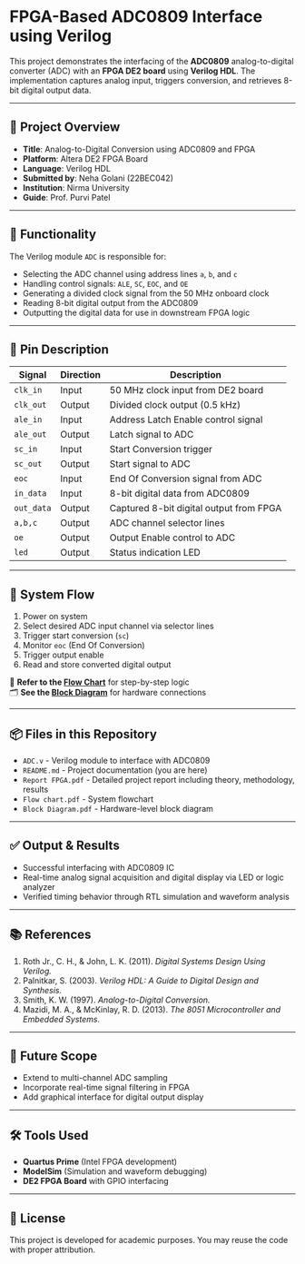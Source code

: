 # FPGA-Based ADC0809 Interface using Verilog

This project demonstrates the interfacing of the **ADC0809** analog-to-digital converter (ADC) with an **FPGA DE2 board** using **Verilog HDL**. The implementation captures analog input, triggers conversion, and retrieves 8-bit digital output data.

---

## 📑 Project Overview

- **Title**: Analog-to-Digital Conversion using ADC0809 and FPGA
- **Platform**: Altera DE2 FPGA Board
- **Language**: Verilog HDL
- **Submitted by**: Neha Golani (22BEC042)
- **Institution**: Nirma University
- **Guide**: Prof. Purvi Patel

---

## 🔧 Functionality

The Verilog module `ADC` is responsible for:
- Selecting the ADC channel using address lines `a`, `b`, and `c`
- Handling control signals: `ALE`, `SC`, `EOC`, and `OE`
- Generating a divided clock signal from the 50 MHz onboard clock
- Reading 8-bit digital output from the ADC0809
- Outputting the digital data for use in downstream FPGA logic

---

## 🔌 Pin Description

| Signal     | Direction | Description                                 |
|------------|-----------|---------------------------------------------|
| `clk_in`   | Input     | 50 MHz clock input from DE2 board           |
| `clk_out`  | Output    | Divided clock output (0.5 kHz)              |
| `ale_in`   | Input     | Address Latch Enable control signal         |
| `ale_out`  | Output    | Latch signal to ADC                         |
| `sc_in`    | Input     | Start Conversion trigger                    |
| `sc_out`   | Output    | Start signal to ADC                         |
| `eoc`      | Input     | End Of Conversion signal from ADC          |
| `in_data`  | Input     | 8-bit digital data from ADC0809            |
| `out_data` | Output    | Captured 8-bit digital output from FPGA     |
| `a,b,c`    | Output    | ADC channel selector lines                  |
| `oe`       | Output    | Output Enable control to ADC                |
| `led`      | Output    | Status indication LED                       |

---

## 🧠 System Flow

1. Power on system
2. Select desired ADC input channel via selector lines
3. Trigger start conversion (`sc`)
4. Monitor `eoc` (End Of Conversion)
5. Trigger output enable
6. Read and store converted digital output

📄 **Refer to the [Flow Chart](Flow%20chart.pdf)** for step-by-step logic  
🗂️ **See the [Block Diagram](Block%20Diagram%20.pdf)** for hardware connections

---

## 📦 Files in this Repository

- `ADC.v` - Verilog module to interface with ADC0809
- `README.md` - Project documentation (you are here)
- `Report FPGA.pdf` - Detailed project report including theory, methodology, results
- `Flow chart.pdf` - System flowchart
- `Block Diagram.pdf` - Hardware-level block diagram

---

## ✅ Output & Results

- Successful interfacing with ADC0809 IC
- Real-time analog signal acquisition and digital display via LED or logic analyzer
- Verified timing behavior through RTL simulation and waveform analysis

---

## 📚 References

1. Roth Jr., C. H., & John, L. K. (2011). *Digital Systems Design Using Verilog.*
2. Palnitkar, S. (2003). *Verilog HDL: A Guide to Digital Design and Synthesis.*
3. Smith, K. W. (1997). *Analog-to-Digital Conversion.*
4. Mazidi, M. A., & McKinlay, R. D. (2013). *The 8051 Microcontroller and Embedded Systems.*

---

## 🚀 Future Scope

- Extend to multi-channel ADC sampling
- Incorporate real-time signal filtering in FPGA
- Add graphical interface for digital output display

---

## 🛠️ Tools Used

- **Quartus Prime** (Intel FPGA development)
- **ModelSim** (Simulation and waveform debugging)
- **DE2 FPGA Board** with GPIO interfacing

---

## 📌 License

This project is developed for academic purposes. You may reuse the code with proper attribution.

